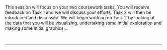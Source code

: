 This session will focus on your two coursework tasks. You will receive feedback on Task 1 and we will discuss your efforts. Task 2 will then be introduced and discussed. We will begin working on Task 2 by looking at the data that you will be visualizing, undertaking some initial exploration and making some initial graphics …

<!--
<div style="float:right">
<img src="https://jsndyks.github.io/sg2047/img/week08.preparation.jpg" width=240px style="border:1px #bbb solid; margin:4px; padding:4px; margin-left:4em" />
</div>

<!---
**PREPARATION**<br/>
You should be **exploring** the 2011 Census this week as you complete the [Practical Exercise - Exploring the Census with Tableau](https://moodle.city.ac.uk/mod/page/view.php?id=2381652).
This will prepare you well for the coursework.
-->
<div style="clear:both"/>

&nbsp;

---
